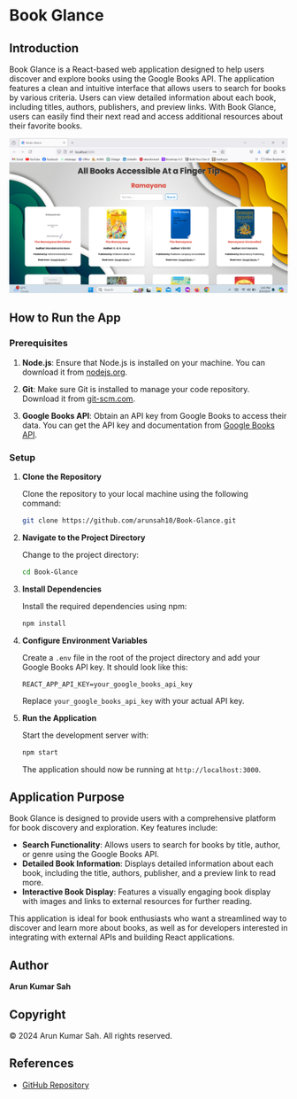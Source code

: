 
# Book Glance

## Introduction

Book Glance is a React-based web application designed to help users discover and explore books using the Google Books API. The application features a clean and intuitive interface that allows users to search for books by various criteria. Users can view detailed information about each book, including titles, authors, publishers, and preview links. With Book Glance, users can easily find their next read and access additional resources about their favorite books.

![Book Glance](./page.png)

## How to Run the App

### Prerequisites

1. **Node.js**: Ensure that Node.js is installed on your machine. You can download it from [nodejs.org](https://nodejs.org/).

2. **Git**: Make sure Git is installed to manage your code repository. Download it from [git-scm.com](https://git-scm.com/).

3. **Google Books API**: Obtain an API key from Google Books to access their data. You can get the API key and documentation from [Google Books API](https://developers.google.com/books).

### Setup

1. **Clone the Repository**

   Clone the repository to your local machine using the following command:

   ```bash
   git clone https://github.com/arunsah10/Book-Glance.git
   ```

2. **Navigate to the Project Directory**

   Change to the project directory:

   ```bash
   cd Book-Glance
   ```

3. **Install Dependencies**

   Install the required dependencies using npm:

   ```bash
   npm install
   ```

4. **Configure Environment Variables**

   Create a `.env` file in the root of the project directory and add your Google Books API key. It should look like this:

   ```
   REACT_APP_API_KEY=your_google_books_api_key
   ```

   Replace `your_google_books_api_key` with your actual API key.

5. **Run the Application**

   Start the development server with:

   ```bash
   npm start
   ```

   The application should now be running at `http://localhost:3000`.

## Application Purpose

Book Glance is designed to provide users with a comprehensive platform for book discovery and exploration. Key features include:

- **Search Functionality**: Allows users to search for books by title, author, or genre using the Google Books API.
- **Detailed Book Information**: Displays detailed information about each book, including the title, authors, publisher, and a preview link to read more.
- **Interactive Book Display**: Features a visually engaging book display with images and links to external resources for further reading.

This application is ideal for book enthusiasts who want a streamlined way to discover and learn more about books, as well as for developers interested in integrating with external APIs and building React applications.

## Author

**Arun Kumar Sah**

## Copyright

© 2024 Arun Kumar Sah. All rights reserved.

## References

- [GitHub Repository](https://github.com/arunsah10/Book-Glance)
